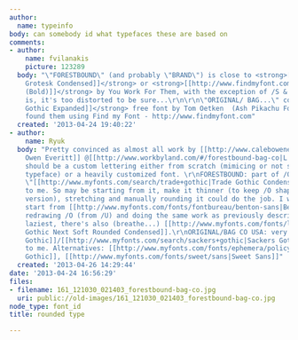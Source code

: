 ```yaml
---
author:
  name: typeinfo
body: can somebody id what typefaces these are based on
comments:
- author:
    name: fvilanakis
    picture: 123289
  body: "\"FORESTBOUND\" (and probably \"BRAND\") is close to <strong>[[http://www.findmyfont.com/index.php/fonts/font-preview?fset=URW&ffam=URWGroteskTLigCon%20-%20Regular&fid=20b91b86f9782b2fe83348d72a227096&fsize=60&text=FORESTBOUND%20BRAND&fit=1|URW
    Grotesk Condensed]]</strong> or <strong>[[http://www.findmyfont.com/index.php/fonts/font-preview?fset=You-Work-For-Them&ffam=Pakt%20-%20Bold&fid=9531c554d8890f941daf895412ff6ada&fsize=60&text=FORESTBOUND%20BRAND&fit=1|Pakt
    (Bold)]]</strong> by You Work For Them, with the exception of /S & /A\r\nThe truth
    is, it's too distorted to be sure...\r\n\r\n\"ORIGINAL/ BAG...\" could be <strong>[[http://www.findmyfont.com/index.php/fonts/font-preview?fset=Dafont-1&ffam=Highway%20Gothic%20Expanded%20-%20Regular&fid=9a018e84fe715b8eb68e3439321687ca&fsize=60&text=ORIGINAL%20BAG%20CO%20USA&wrap=2|Highway
    Gothic Expanded]]</strong> free font by Tom Oetken  (Ash Pikachu Font)\r\n\r\n-----------------------------------------------\r\nI
    found them using Find my Font - http://www.findmyfont.com"
  created: '2013-04-24 19:40:22'
- author:
    name: Ryuk
  body: "Pretty convinced as almost all work by [[http://www.caleboweneveritt.com|Caleb
    Owen Everitt]] @[[http://www.workbyland.com/#/forestbound-bag-co|L A N D]], it
    should be a custom lettering either from scratch (mimicing or not some existing
    typeface) or a heavily customized font. \r\nFORESTBOUND: part of /O, it has a
    \"[[http://www.myfonts.com/search/trade+gothic|Trade Gothic Condensed]]\" feeling
    to me. So may be starting from it, make it thinner (to keep /O shape of the Condensed
    version), stretching and manually rounding it could do the job. I would probably
    start from [[http://www.myfonts.com/fonts/fontbureau/benton-sans|Benton Sans Condensed]],
    redrawing /O (from /U) and doing the same work as previously described. For the
    laziest, there's also (breathe...) [[http://www.myfonts.com/fonts/linotype/trade-gothic-next-soft-rounded|Trade
    Gothic Next Soft Rounded Condensed]].\r\nORIGINAL/BAG CO USA: very [[http://www.myfonts.com/search/engravers+gothic|Engravers
    Gothic]]/[[http://www.myfonts.com/search/sackers+gothic|Sackers Gothic]] (Bold)
    to me. Alternatives: [[http://www.myfonts.com/fonts/ephemera/policy-gothic|Policy
    Gothic]], [[http://www.myfonts.com/fonts/sweet/sans|Sweet Sans]]"
  created: '2013-04-26 14:29:44'
date: '2013-04-24 16:56:29'
files:
- filename: 161_121030_021403_forestbound-bag-co.jpg
  uri: public://old-images/161_121030_021403_forestbound-bag-co.jpg
node_type: font_id
title: rounded type

---
```

